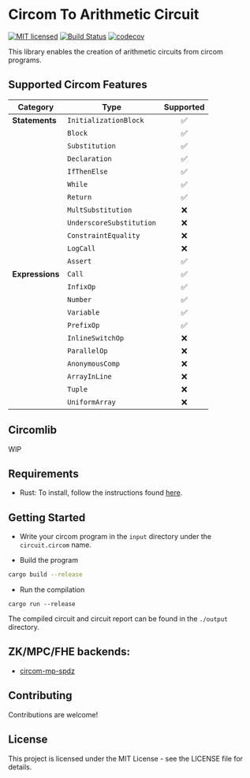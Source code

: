 # Circom To Arithmetic Circuit

[![MIT licensed][mit-badge]][mit-url]
[![Build Status][actions-badge]][actions-url]
[![codecov](https://codecov.io/github/namnc/circom-2-arithc/graph/badge.svg)](https://app.codecov.io/github/namnc/circom-2-arithc/)

[mit-badge]: https://img.shields.io/badge/license-MIT-blue.svg
[mit-url]: https://github.com/namnc/circom-2-arithc/blob/master/LICENSE
[actions-badge]: https://github.com/namnc/circom-2-arithc/actions/workflows/build.yml/badge.svg
[actions-url]: https://github.com/namnc/circom-2-arithc/actions?query=branch%3Amain

This library enables the creation of arithmetic circuits from circom programs.

## Supported Circom Features

| Category        | Type                     | Supported |
| --------------- | ------------------------ | :-------: |
| **Statements**  | `InitializationBlock`    |    ✅     |
|                 | `Block`                  |    ✅     |
|                 | `Substitution`           |    ✅     |
|                 | `Declaration`            |    ✅     |
|                 | `IfThenElse`             |    ✅     |
|                 | `While`                  |    ✅     |
|                 | `Return`                 |    ✅     |
|                 | `MultSubstitution`       |    ❌     |
|                 | `UnderscoreSubstitution` |    ❌     |
|                 | `ConstraintEquality`     |    ❌     |
|                 | `LogCall`                |    ❌     |
|                 | `Assert`                 |    ✅     |
| **Expressions** | `Call`                   |    ✅     |
|                 | `InfixOp`                |    ✅     |
|                 | `Number`                 |    ✅     |
|                 | `Variable`               |    ✅     |
|                 | `PrefixOp`               |    ✅     |
|                 | `InlineSwitchOp`         |    ❌     |
|                 | `ParallelOp`             |    ❌     |
|                 | `AnonymousComp`          |    ❌     |
|                 | `ArrayInLine`            |    ❌     |
|                 | `Tuple`                  |    ❌     |
|                 | `UniformArray`           |    ❌     |

## Circomlib

WIP

## Requirements

- Rust: To install, follow the instructions found [here](https://www.rust-lang.org/tools/install).

## Getting Started

- Write your circom program in the `input` directory under the `circuit.circom` name.

- Build the program

```bash
cargo build --release
```

- Run the compilation

```
cargo run --release
```

The compiled circuit and circuit report can be found in the `./output` directory.

## ZK/MPC/FHE backends:

- [circom-mp-spdz](https://github.com/namnc/circom-mp-spdz)

## Contributing

Contributions are welcome!

## License

This project is licensed under the MIT License - see the LICENSE file for details.
